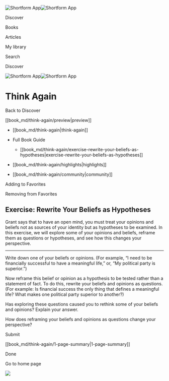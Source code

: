 ![Shortform App](/img/logo.36a2399e.svg)![Shortform App](/img/logo-dark.70c1b072.svg)

Discover

Books

Articles

My library

Search

Discover

![Shortform App](/img/logo.36a2399e.svg)![Shortform App](/img/logo-dark.70c1b072.svg)

# Think Again

Back to Discover

[[book_md/think-again/preview|preview]]

  * [[book_md/think-again|think-again]]
  * Full Book Guide

    * [[book_md/think-again/exercise-rewrite-your-beliefs-as-hypotheses|exercise-rewrite-your-beliefs-as-hypotheses]]
  * [[book_md/think-again/highlights|highlights]]
  * [[book_md/think-again/community|community]]



Adding to Favorites 

Removing from Favorites 

## Exercise: Rewrite Your Beliefs as Hypotheses

Grant says that to have an open mind, you must treat your opinions and beliefs not as sources of your identity but as hypotheses to be examined. In this exercise, we will explore some of your opinions and beliefs, reframe them as questions or hypotheses, and see how this changes your perspective.

* * *

Write down one of your beliefs or opinions. (For example, “I need to be financially successful to have a meaningful life,” or, “My political party is superior.”)

Now reframe this belief or opinion as a hypothesis to be tested rather than a statement of fact. To do this, rewrite your beliefs and opinions as questions. (For example: Is financial success the only thing that defines a meaningful life? What makes one political party superior to another?)

Has exploring these questions caused you to rethink some of your beliefs and opinions? Explain your answer.

How does reframing your beliefs and opinions as questions change your perspective?

Submit 

[[book_md/think-again/1-page-summary|1-page-summary]]

Done

Go to home page 

![](https://bat.bing.com/action/0?ti=56018282&Ver=2&mid=ca4c7c05-90ae-4fc3-8fe7-f0da9b57f338&sid=48a964a0642711eeb2d9b36fc717f5e2&vid=48a9a1e0642711eebeaf23361361f0d4&vids=0&msclkid=N&pi=0&lg=en-US&sw=800&sh=600&sc=24&nwd=1&tl=Shortform%20%7C%20Book&p=https%3A%2F%2Fwww.shortform.com%2Fapp%2Fbook%2Fthink-again%2Fexercise-rewrite-your-beliefs-as-hypotheses&r=&lt=1058&evt=pageLoad&sv=1&rn=891104)
